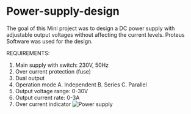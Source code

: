 # Power-supply-design
 The goal of this Mini project was to design a DC power supply with adjustable output voltages without affecting the current levels. Proteus Software was used for the design.

REQUIREMENTS:
1) Main supply with switch: 230V, 50Hz 
2) Over current protection (fuse) 
3) Dual output
4) Operation mode 
	A. Independent
	B. Series 
	C. Parallel 
5) Output voltage range: 0-30V
6) Output current rate: 0-3A 
7) Over current indicator
![Power supply](https://user-images.githubusercontent.com/108692258/196019780-3c451712-dec9-4986-b0c8-c873d4a8d02f.jpg)
